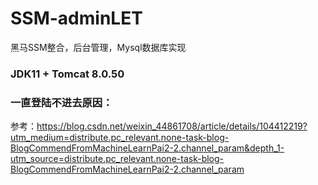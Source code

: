 # SSM-adminLET
黑马SSM整合，后台管理，Mysql数据库实现

### JDK11 + Tomcat 8.0.50

### 一直登陆不进去原因：
参考：https://blog.csdn.net/weixin_44861708/article/details/104412219?utm_medium=distribute.pc_relevant.none-task-blog-BlogCommendFromMachineLearnPai2-2.channel_param&depth_1-utm_source=distribute.pc_relevant.none-task-blog-BlogCommendFromMachineLearnPai2-2.channel_param
